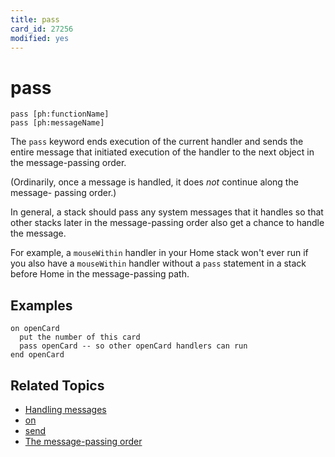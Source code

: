 ```yaml
---
title: pass
card_id: 27256
modified: yes
---
```


# pass

```
pass [ph:functionName]
pass [ph:messageName]
```

The `pass` keyword ends execution of the current handler and sends the entire message that initiated execution of the handler to the next object in the message-passing order.

(Ordinarily, once a message is handled, it does <i>not</i> continue along the message- passing order.)

In general, a stack should pass any system messages that it handles so that other stacks later in the message-passing order also get a chance to handle the message.

For example, a `mouseWithin` handler in your Home stack won't ever run if you also have a `mouseWithin` handler without a `pass` statement in a stack before Home in the message-passing path.

## Examples

```
on openCard
  put the number of this card
  pass openCard -- so other openCard handlers can run
end openCard
```

## Related Topics

* [Handling messages](/HyperTalkReference/hypertalkbasics/Handling-messages)
* [on](/HyperTalkReference/keywords/on)
* [send](/HyperTalkReference/keywords/send)
* [The message-passing order](/HyperTalkReference/hypertalkbasics/The-message-passing-order)
